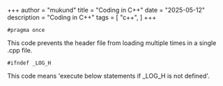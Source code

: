 +++
author = "mukund"
title = "Coding in C++"
date = "2025-05-12"
description = "Coding in C++"
tags = [
    "c++",
]
+++


```
#pragma once
```
This code prevents the header file from loading multiple times in a single .cpp file.

```
#ifndef _LOG_H
```
This code means 'execute below statements if _LOG_H is not defined'.
